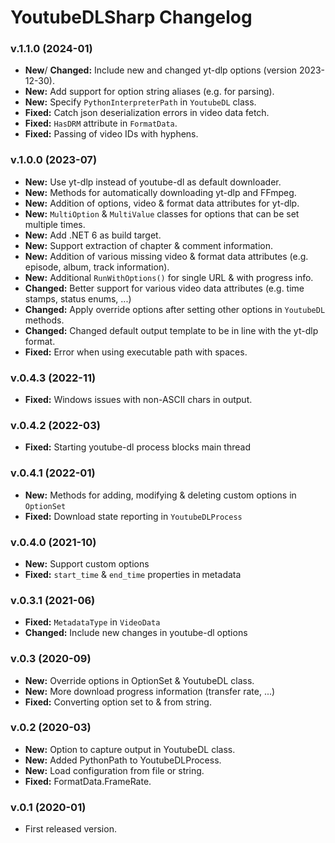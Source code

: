 # YoutubeDLSharp Changelog

### v.1.1.0 (2024-01)
- **New**/ **Changed:** Include new and changed yt-dlp options (version 2023-12-30).
- **New:** Add support for option string aliases (e.g. for parsing).
- **New:** Specify `PythonInterpreterPath` in `YoutubeDL` class.
- **Fixed:** Catch json deserialization errors in video data fetch.
- **Fixed:** `HasDRM` attribute in `FormatData`.
- **Fixed:** Passing of video IDs with hyphens.

### v.1.0.0 (2023-07)
- **New:** Use yt-dlp instead of youtube-dl as default downloader.
- **New:** Methods for automatically downloading yt-dlp and FFmpeg.
- **New:** Addition of options, video & format data attributes for yt-dlp.
- **New:** `MultiOption` & `MultiValue` classes for options that can be set multiple times.
- **New:** Add .NET 6 as build target.
- **New:** Support extraction of chapter & comment information.
- **New:** Addition of various missing video & format data attributes (e.g. episode, album, track information).
- **New:** Additional `RunWithOptions()` for single URL & with progress info.
- **Changed:** Better support for various video data attributes (e.g. time stamps, status enums, ...)
- **Changed:** Apply override options after setting other options in `YoutubeDL` methods.
- **Changed:** Changed default output template to be in line with the yt-dlp format.
- **Fixed:** Error when using executable path with spaces.

### v.0.4.3 (2022-11)
- **Fixed:** Windows issues with non-ASCII chars in output.

### v.0.4.2 (2022-03)
- **Fixed:** Starting youtube-dl process blocks main thread

### v.0.4.1 (2022-01)
- **New:** Methods for adding, modifying & deleting custom options in `OptionSet`
- **Fixed:** Download state reporting in `YoutubeDLProcess`

### v.0.4.0 (2021-10)
- **New:** Support custom options
- **Fixed:** `start_time` & `end_time` properties in metadata

### v.0.3.1 (2021-06)
- **Fixed:** `MetadataType` in `VideoData`
- **Changed:** Include new changes in youtube-dl options

### v.0.3 (2020-09)
- **New:** Override options in OptionSet & YoutubeDL class.
- **New:** More download progress information (transfer rate, ...)
- **Fixed:** Converting option set to & from string.

### v.0.2 (2020-03)
- **New:** Option to capture output in YoutubeDL class.
- **New:** Added PythonPath to YoutubeDLProcess.
- **New:** Load configuration from file or string.
- **Fixed:** FormatData.FrameRate.

### v.0.1 (2020-01)
- First released version.
